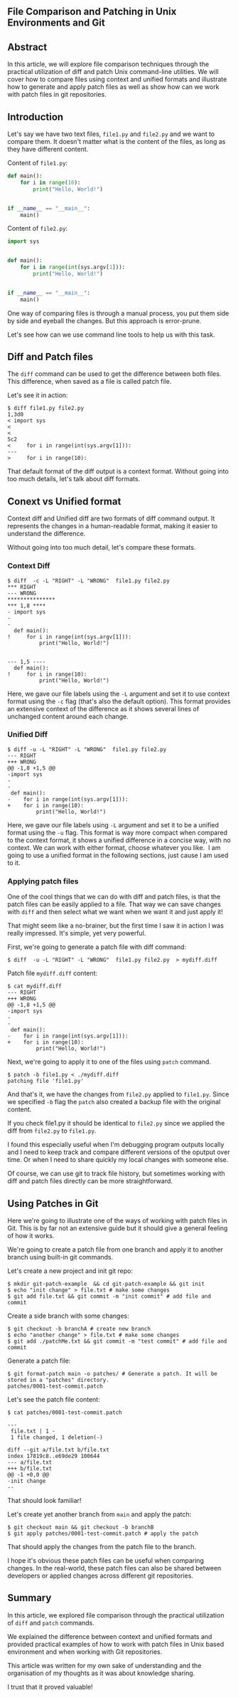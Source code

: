 ## File Comparison and Patching in Unix Environments and Git

## Abstract

In this article, we will explore file comparison techniques through the practical utilization of diff and patch Unix command-line utilities. 
We will cover how to compare files using context and unified formats and illustrate how to generate and apply patch files as well as show how can we work with patch files in git repositories.

## Introduction

Let's say we have two text files, `file1.py` and `file2.py` and we want to compare them. 
It doesn't matter what is the content of the files, as long as they have different content.

Content of `file1.py`:

```python 
def main():
    for i in range(10):
        print("Hello, World!")


if __name__ == "__main__":
    main()

```

Content of `file2.py`:

```python
import sys


def main():
    for i in range(int(sys.argv[1])):
        print("Hello, World!")


if __name__ == "__main__":
    main()

```
One way of comparing files is through a manual process, you put them side by side and eyeball the changes. But this approach is error-prune. 

Let's see how can we use command line tools to help us with this task.

## Diff and Patch files

The `diff` command can be used to get the difference between both files. This difference, when saved as a file is called patch file.


Let's see it in action:

```shell
$ diff file1.py file2.py 
1,3d0
< import sys
< 
< 
5c2
<     for i in range(int(sys.argv[1])):
---
>     for i in range(10):
```

That default format of the diff output is a context format.
Without going into too much details, let's talk about diff formats.

## Conext vs Unified format

Context diff and Unified diff are two formats of diff command output. It represents the changes in a human-readable format, making it easier to understand the difference. 

Without going into too much detail, let's compare these formats.

### Context Diff 

```shell
$ diff  -c -L "RIGHT" -L "WRONG"  file1.py file2.py 
*** RIGHT
--- WRONG
***************
*** 1,8 ****
- import sys
- 
- 
  def main():
!     for i in range(int(sys.argv[1])):
          print("Hello, World!")
  
  
--- 1,5 ----
  def main():
!     for i in range(10):
          print("Hello, World!")
```
Here, we gave our file labels using the `-L` argument and set it to use context format using the `-c` flag (that's also the default option).
This format provides an extensive context of the difference as it shows several lines of unchanged content around each change.

### Unified Diff


```shell
$ diff -u -L "RIGHT" -L "WRONG"  file1.py file2.py 
--- RIGHT
+++ WRONG
@@ -1,8 +1,5 @@
-import sys
-
-
 def main():
-    for i in range(int(sys.argv[1])):
+    for i in range(10):
         print("Hello, World!")
```

Here, we gave our file labels using `-L` argument and set it to be a unified format using the `-u` flag.
This format is way more compact when compared to the context format, it shows a unified difference in a concise way, with no context.
We can work with either format, choose whatever you like. 
I am going to use a unified format in the following sections, just cause I am used to it.

### Applying patch files

One of the cool things that we can do with diff and patch files, is that the patch files can be easily applied to a file.
That way we can save changes with `diff` and then select what we want when we want it and just apply it!

That might seem like a no-brainer, but the first time I saw it in action I was really impressed. It's simple, yet very powerful.

First, we're going to generate a patch file with diff command:

```shell
$ diff  -u -L "RIGHT" -L "WRONG"  file1.py file2.py  > mydiff.diff
```

Patch file `mydiff.diff` content:

```shell
$ cat mydiff.diff
--- RIGHT
+++ WRONG
@@ -1,8 +1,5 @@
-import sys
-
-
 def main():
-    for i in range(int(sys.argv[1])):
+    for i in range(10):
         print("Hello, World!")
```

Next, we're going to apply it to one of the files using `patch` command.

```shell
$ patch -b file1.py < ./mydiff.diff 
patching file 'file1.py'
```
And that's it, we have the changes from `file2.py` applied to `file1.py`.
Since we specified `-b` flag the `patch` also created a backup file with the original content.

If you check file1.py it should be identical to `file2.py` since we applied the diff from `file2.py` to `file1.py`.

I found this especially useful when I'm debugging program outputs locally and I need to keep track and compare different versions of the oputput over time. Or when I need to share quickly my local changes with someone else.

Of course, we can use git to track file history, but sometimes working with diff and patch files directly can be more straightforward.

## Using Patches in Git

Here we're going to illustrate one of the ways of working with patch files in Git. This is by far not an extensive guide but it should give a general feeling of how it works.

We're going to create a patch file from one branch and apply it to another branch using built-in git commands.

Let's create a new project and init git repo:
```shell
$ mkdir git-patch-example  && cd git-patch-example && git init
$ echo "init change" > file.txt # make some changes
$ git add file.txt && git commit -m "init commit" # add file and commit
```

Create a side branch with some changes:
```shell
$ git checkout -b branchA # create new branch
$ echo "another change" > file.txt # make some changes
$ git add ./patchMe.txt && git commit -m "test commit" # add file and commit
```

Generate a patch file:
```shell
$ git format-patch main -o patches/ # Generate a patch. It will be stored in a "patches" directory.
patches/0001-test-commit.patch
```
Let's see the patch file content:
```shell
$ cat patches/0001-test-commit.patch

---
 file.txt | 1 -
 1 file changed, 1 deletion(-)

diff --git a/file.txt b/file.txt
index 17819c8..e69de29 100644
--- a/file.txt
+++ b/file.txt
@@ -1 +0,0 @@
-init change
--
```
That should look familiar!

Let's create yet another branch from `main` and apply the patch:

```shell
$ git checkout main && git checkout -b branchB
$ git apply patches/0001-test-commit.patch # apply the patch
```
That should apply the changes from the patch file to the branch.

I hope it's obvious these patch files can be useful when comparing changes.
In the real-world, these patch files can also be shared between developers or applied changes across different git repositories.

## Summary

In this article, we explored file comparison through the practical utilization of `diff` and `patch` commands.

We explained the difference between context and unified formats and provided practical examples of how to work with patch files in Unix based environment and when working with Git repositories.

This article was written for my own sake of understanding and the organisation of my thoughts as it was about knowledge sharing.

I trust that it proved valuable!